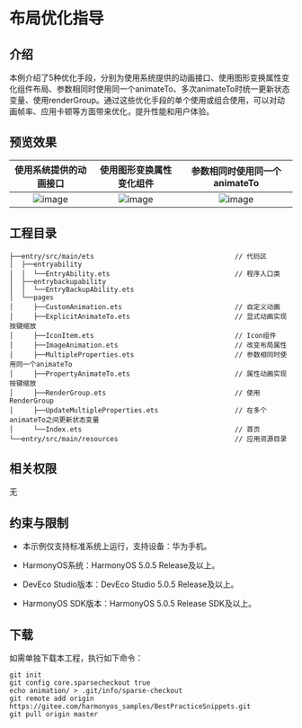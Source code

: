 # 布局优化指导
## 介绍
本例介绍了5种优化手段，分别为使用系统提供的动画接口、使用图形变换属性变化组件布局、参数相同时使用同一个animateTo、多次animateTo时统一更新状态变量、使用renderGroup。通过这些优化手段的单个使用或组合使用，可以对动画帧率、应用卡顿等方面带来优化，提升性能和用户体验。

## 预览效果

|            使用系统提供的动画接口            |           使用图形变换属性变化组件            |        参数相同时使用同一个animateTo        |
|:---------------------------------:|:---------------------------------:|:---------------------------------:|
|    ![image](screenshots/1.gif)    |    ![image](screenshots/2.gif)    |    ![image](screenshots/3.gif)    |

## 工程目录
``` 
├──entry/src/main/ets                                   // 代码区
│  ├──entryability
│  │  └──EntryAbility.ets                               // 程序入口类
│  ├──entrybackupability
│  │  └──EntryBackupAbility.ets
│  └──pages             
│     ├──CustomAnimation.ets                            // 自定义动画
│     ├──ExplicitAnimateTo.ets                          // 显式动画实现按键缩放
│     ├──IconItem.ets                                   // Icon组件
│     ├──ImageAnimation.ets                             // 改变布局属性
│     ├──MultipleProperties.ets                         // 参数相同时使用同一个animateTo
│     ├──PropertyAnimateTo.ets                          // 属性动画实现按键缩放
│     ├──RenderGroup.ets                                // 使用RenderGroup
│     ├──UpdateMultipleProperties.ets                   // 在多个animateTo之间更新状态变量        
│     └──Index.ets                                      // 首页                              
└──entry/src/main/resources                             // 应用资源目录
```

## 相关权限
无

## 约束与限制
* 本示例仅支持标准系统上运行，支持设备：华为手机。

* HarmonyOS系统：HarmonyOS 5.0.5 Release及以上。

* DevEco Studio版本：DevEco Studio 5.0.5 Release及以上。

* HarmonyOS SDK版本：HarmonyOS 5.0.5 Release SDK及以上。

## 下载

如需单独下载本工程，执行如下命令：
```
git init
git config core.sparsecheckout true
echo animation/ > .git/info/sparse-checkout
git remote add origin https://gitee.com/harmonyos_samples/BestPracticeSnippets.git
git pull origin master
```